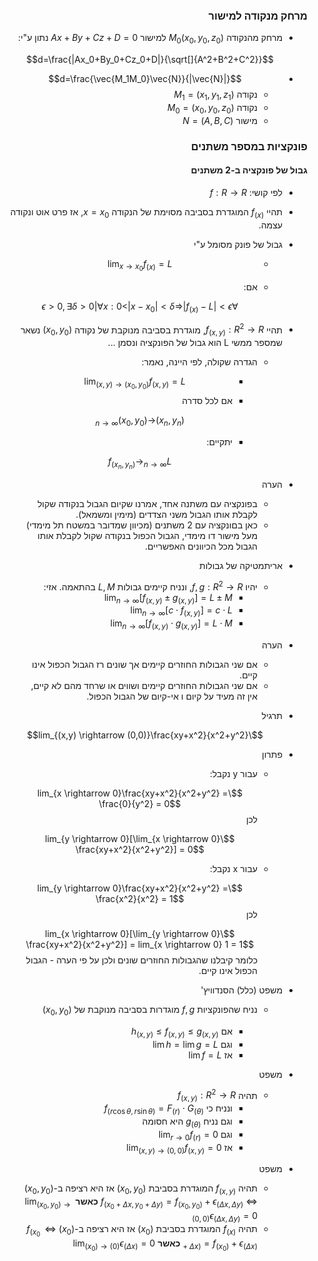 <style>
    html {
        direction: rtl;
    }
    eqn, table, .katex {
        direction: ltr;
    }
</style>
### מרחק מנקודה למישור
*  מרחק מהנקודה $M_0(x_0, y_0, z_0)$ למישור $Ax+By+Cz+D=0$ נתון ע"י: 

  $$d=\frac{|Ax_0+By_0+Cz_0+D|}{\sqrt[]{A^2+B^2+C^2}}$$
* $$d=\frac{\vec{M_1M_0}\vec{N}}{|\vec{N}|}$$
    * נקודה $M_1 = (x_1, y_1, z_1)$
    * נקודה $M_0 = (x_0, y_0, z_0)$
    * מישור $N = (A, B, C)$
### פונקציות במספר משתנים
#### גבול של פונקציה ב-2 משתנים
  * לפי קושי: $f:R\rightarrow R$  
* תהיי $f_{(x)}$ המוגדרת בסביבה מסוימת של הנקודה $x=x_0$, אז פרט אוט ונקודה עצמה.
* גבול של פונק מסומל ע"י

    * $$\lim_{x \rightarrow x_0}f_{(x)} = L$$
    * אם:

        $$\forall \epsilon > 0, \exists \delta >0| \forall x: 0<|x-x_0|<\delta \Rightarrow |f_{(x)} - L|<\epsilon$$
* תהיי $f_{(x, y)}: R^2 \rightarrow R$, מוגדרת בסביבה מנוקבת של נקודה $(x_0, y_0)$ נשאר שמספר ממשי L הוא גבול של הפונקציה ונסמן ...
    * הגדרה שקולה, לפי היינה, נאמר:
        * $$\lim_{(x, y) \rightarrow (x_0, y_0)}f_{(x,y)} = L$$
        * אם לכל סדרה
        
        $$(x_n, y_n)\rightarrow_{n\rightarrow \infty} (x_0, y_0)$$
        * יתקיים:
        
        $$f_{(x_n,y_n)}\rightarrow_{n\rightarrow \infty} L$$
* הערה
    * בפונקציה עם משתנה אחד, אמרנו שקיום הגבול בנקודה שקול לקבלת אותו הגבול משני הצדדים (מימין ומשמאל).
    * כאן בםונקציה עם 2 משתנים (מכיוון שמדובר במשטח תל מימדי) מעל מישור דו מימדי, הגבול הכפול בנקודה שקול לקבלת אותו הגבול מכל הכיוונים האפשריים.
* אריתמטיקה של גבולות  
    * יהיו $f,g:R^2 \rightarrow R$, ונניח קיימים גבולות $L,M$ בהתאמה. אזי:
        * $\lim_{n \rightarrow \infty}[f_{(x, y)} \pm g_{(x, y)}]=L\pm M$
        * $\lim_{n \rightarrow \infty}[c\cdot f_{(x, y)}]=c\cdot L$
        * $\lim_{n \rightarrow \infty}[f_{(x, y)} \cdot g_{(x, y)}]=L\cdot M$
* הערה
    * אם שני הגבולות החוזרים קיימים אך שונים רז הגבול הכפול אינו קיים.
    * אם שני הגבולות החוזרים קיימים ושווים או שרחד מהם לא קיים, אין זה מעיד על קיום ו אי-קיום של הגבול הכפול.
* תרגיל

    $$\lim_{(x,y) \rightarrow (0,0)}\frac{xy+x^2}{x^2+y^2}$$
* פתרון
    * עבור y נקבל:
        
        $$\lim_{x \rightarrow 0}\frac{xy+x^2}{x^2+y^2} = \frac{0}{y^2} = 0$$
        לכן
        
        $$\lim_{y \rightarrow 0}[\lim_{x \rightarrow 0} \frac{xy+x^2}{x^2+y^2}] = 0$$
    * עבור x נקבל:
        
        $$\lim_{y \rightarrow 0}\frac{xy+x^2}{x^2+y^2} = \frac{x^2}{x^2} = 1$$
        לכן
        
        $$\lim_{x \rightarrow 0}[\lim_{y \rightarrow 0} \frac{xy+x^2}{x^2+y^2}] = lim_{x \rightarrow 0} 1 = 1$$
    כלומר קיבלנו שהגבולות החוזרים שונים ולכן על פי הערה - הגבול הכפול אינו קיים.
* משפט (כלל) הסנדוויץ'
    * נניח שהפונקציות $f,g$ מוגדרות בסביבה מנוקבת של $(x_0, y_0)$  
    
        * אם $h_{(x,y)} \leq f_{(x,y)} \leq g_{(x,y)}$  
        * וגם $\lim h = \lim g = L$
        * אז $\lim f = L$
* משפט
    * תהיה $f_{(x,y)}:R^2 \rightarrow R$
        * ונניח כי $f_{(r\cos{\theta}, r\sin{\theta})} = F_{(r)}\cdot G_{(\theta)}$
        * וגם נניח $g_{(\theta)}$ היא חסומה
        * וגם $\lim_{r\rightarrow 0}f_{(r)} = 0$
        * אז $\lim_{(x,y) \rightarrow (0,0)}f_{(x,y)} = 0$
* משפט
    * תהיה $f_{(x,y)}$ המוגדרת בסביבת $(x_0, y_0)$ אז היא רציפה ב-$(x_0, y_0)$ $\Longleftrightarrow$ $f_{(x_0+\Delta x, y_0+\Delta y)} = f_{(x_0, y_0)} + \epsilon_{(\Delta x, \Delta y)}$
    **כאשר** $\lim_{(x_0, y_0)\rightarrow (0,0)}\epsilon_{(\Delta x, \Delta y)} = 0$
    * תהיה $f_{(x)}$ המוגדרת בסביבת $(x_0)$ אז היא רציפה ב-$(x_0)$ $\Longleftrightarrow$ $f_{(x_0+\Delta x)} = f_{(x_0)} + \epsilon_{(\Delta x)}$
    **כאשר** $\lim_{(x_0)\rightarrow (0)}\epsilon_{(\Delta x)} = 0$